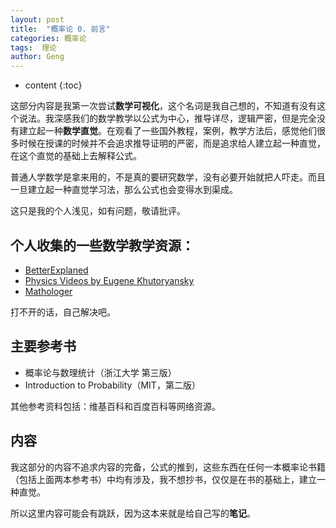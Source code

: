 ```yaml
---
layout: post
title:  "概率论 0. 前言"
categories: 概率论
tags:  理论
author: Geng
---
```


* content
{:toc}


这部分内容是我第一次尝试**数学可视化**，这个名词是我自己想的，不知道有没有这个说法。我深感我们的数学教学以公式为中心，推导详尽，逻辑严密，但是完全没有建立起一种**数学直觉**。在观看了一些国外教程，案例，教学方法后，感觉他们很多时候在授课的时候并不会追求推导证明的严密，而是追求给人建立起一种直觉，在这个直觉的基础上去解释公式。

普通人学数学是拿来用的，不是真的要研究数学，没有必要开始就把人吓走。而且一旦建立起一种直觉学习法，那么公式也会变得水到渠成。

这只是我的个人浅见，如有问题，敬请批评。






## 个人收集的一些数学教学资源：
* [BetterExplaned](https://betterexplained.com/)
* [Physics Videos by Eugene Khutoryansky](https://www.youtube.com/channel/UCJ0yBou72Lz9fqeMXh9mkog)
* [Mathologer](https://www.youtube.com/channel/UC1_uAIS3r8Vu6JjXWvastJg)

打不开的话，自己解决吧。

## 主要参考书
* 概率论与数理统计（浙江大学 第三版）
* Introduction to Probability（MIT，第二版）

其他参考资料包括：维基百科和百度百科等网络资源。

## 内容
我这部分的内容不追求内容的完备，公式的推到，这些东西在任何一本概率论书籍（包括上面两本参考书）中均有涉及，我不想抄书，仅仅是在书的基础上，建立一种直觉。

所以这里内容可能会有跳跃，因为这本来就是给自己写的**笔记**。
